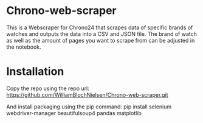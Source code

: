 # Chrono-web-scraper
This is a Webscraper for Chrono24 that scrapes data of specific brands of watches and outputs the data into a CSV and JSON file. The brand of watch as well as the amount of pages you want to scrape from can be adjusted in the notebook. 

# Installation
Copy the repo using the repo url: https://github.com/WilliamBlochNielsen/Chrono-web-scraper.git

And install packaging using the pip command:
pip install selenium webdriver-manager beautifulsoup4 pandas matplotlib

